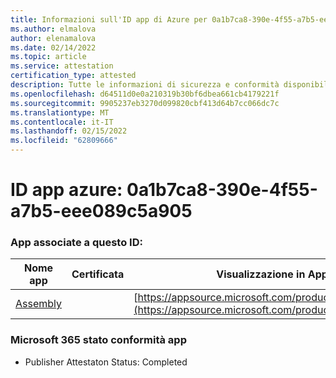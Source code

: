 ```yaml
---
title: Informazioni sull'ID app di Azure per 0a1b7ca8-390e-4f55-a7b5-eee089c5a905
ms.author: elmalova
author: elenamalova
ms.date: 02/14/2022
ms.topic: article
ms.service: attestation
certification_type: attested
description: Tutte le informazioni di sicurezza e conformità disponibili per 0a1b7ca8-390e-4f55-a7b5-eee089c5a905.
ms.openlocfilehash: d64511d0e0a210319b30bf6dbea661cb4179221f
ms.sourcegitcommit: 9905237eb3270d099820cbf413d64b7cc066dc7c
ms.translationtype: MT
ms.contentlocale: it-IT
ms.lasthandoff: 02/15/2022
ms.locfileid: "62809666"
---
```

# <a name="azure-app-id-0a1b7ca8-390e-4f55-a7b5-eee089c5a905"></a>ID app azure: 0a1b7ca8-390e-4f55-a7b5-eee089c5a905


### <a name="apps-associated-with-this-id"></a>App associate a questo ID:
| **Nome app** | **Certificata** | **Visualizzazione in AppSource** |
|--------------|---------------|-----------------------|
| [Assembly](https://docs.microsoft.com/microsoft-365-app-certification/forward/WA200002271) |  | [https://appsource.microsoft.com/product/office/WA200002271](https://appsource.microsoft.com/product/office/WA200002271) |

### <a name="microsoft-365-app-compliance-status"></a>Microsoft 365 stato conformità app
- Publisher Attestaton Status: Completed
